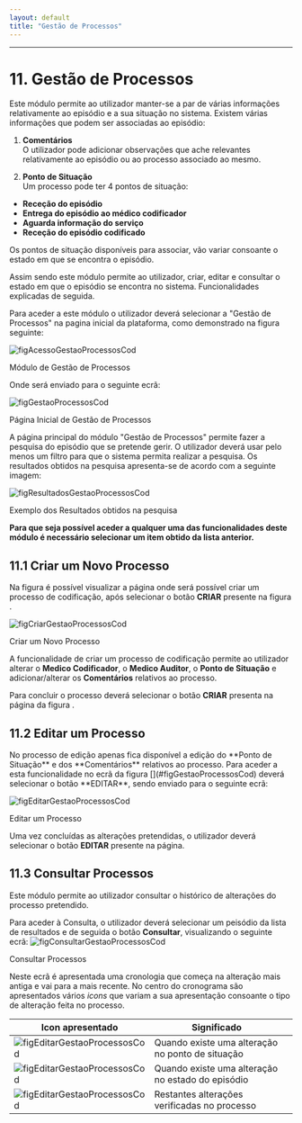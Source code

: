 ```yaml
---
layout: default
title: "Gestão de Processos"
---
```



---

# 11. Gestão de Processos
<div id="gestaoProcessosCod"></div>
Este módulo permite ao utilizador manter-se a par de várias informações relativamente ao episódio e a sua situação no sistema.
Existem várias informações que podem ser associadas ao episódio:

 1. **Comentários**<br>
O utilizador pode adicionar observações que ache relevantes relativamente ao episódio ou ao processo associado ao mesmo.

 1. **Ponto de Situação**<br>
Um processo pode ter 4 pontos de situação:
* **Receção do episódio**
* **Entrega do episódio ao médico codificador**
* **Aguarda informação do serviço**
* **Receção do episódio codificado**

Os pontos de situação disponíveis para associar, vão variar consoante o estado em que se encontra o episódio.

Assim sendo este módulo permite ao utilizador, criar, editar e consultar o estado em que o episódio se encontra no sistema. Funcionalidades explicadas de seguida.

Para aceder a este módulo o utilizador deverá selecionar a "Gestão de Processos" na pagina inicial da plataforma, como demonstrado na figura seguinte:

![figAcessoGestaoProcessosCod](img/pages/11_1.jpg)

<p class="caption" id="figAcessoGestaoProcessosCod">Módulo de Gestão de Processos</p>

Onde será enviado para o seguinte ecrã:

![figGestaoProcessosCod](img/pages/11_2.jpg)

<p class="caption" id="figGestaoProcessosCod">Página Inicial de Gestão de Processos</p>

A página principal do módulo "Gestão de Processos" permite fazer a pesquisa do episódio que se pretende gerir. O utilizador deverá usar pelo menos um filtro para que o sistema permita realizar a pesquisa. Os resultados obtidos na pesquisa apresenta-se de acordo com a seguinte imagem:

![figResultadosGestaoProcessosCod](img/pages/11_3.jpg)

<p class="caption" id="figResultadosGestaoProcessosCod">Exemplo dos Resultados obtidos na pesquisa</p>

**Para que seja possível aceder a qualquer uma das funcionalidades deste módulo é necessário selecionar um item obtido da lista anterior.**

## 11.1 Criar um Novo Processo
<div id="criarGestaoProcessosCod"></div>

Na figura [](#figGestaoProcessosCod) é possível visualizar a página onde será possível criar um processo de codificação, após selecionar o botão **CRIAR** presente na figura .

![figCriarGestaoProcessosCod](img/pages/11_4.jpg)

<p class="caption" id="figCriarGestaoProcessosCod">Criar um Novo Processo</p>

A funcionalidade de criar um processo de codificação permite ao utilizador alterar o **Medico Codificador**, o **Medico Auditor**, o **Ponto de Situação** e adicionar/alterar os **Comentários** relativos ao processo.

Para concluir o processo deverá selecionar o botão **CRIAR** presenta na página da figura [](#figCriarGestaoProcessosCod).

## 11.2 Editar um Processo
<div id="editarGestaoProcessosCod"></div>
 No processo de edição apenas fica disponível a edição do **Ponto de Situação** e dos **Comentários** relativos ao processo. Para aceder a esta funcionalidade no ecrã da figura [](#figGestaoProcessosCod) deverá selecionar o botão **EDITAR**, sendo enviado para o seguinte ecrã:

![figEditarGestaoProcessosCod](img/pages/11_5.jpg)  

<p class="caption" id="figEditarGestaoProcessosCod">Editar um Processo</p>
 
 Uma vez concluídas as alterações pretendidas, o utilizador deverá selecionar o botão **EDITAR** presente na página.

## 11.3 Consultar Processos
<div id="consultarGestaoProcessosCod"></div>


Este módulo permite ao utilizador consultar o histórico de alterações do processo pretendido.

Para aceder à Consulta, o utilizador deverá selecionar um peisódio da lista de resultados e de seguida o botão **Consultar**, visualizando o seguinte ecrã:
![figConsultarGestaoProcessosCod](img/pages/11_6.jpg) 

<p class="caption" id="figConsultarGestaoProcessosCod">Consultar Processos</p>

Neste ecrã é apresentada uma cronologia que começa na alteração mais antiga e vai para a mais recente. No centro do cronograma são apresentados vários *icons* que variam a sua apresentação consoante o tipo de alteração feita no processo.

|  Icon apresentado  								  |  Significado 										   | 		|    
|-----------------------------------------------------|--------------------------------------------------------|--------|
| ![figEditarGestaoProcessosCod](img/pages/11_7.jpg)  |  Quando existe uma alteração no ponto de situação 	   |		|
| ![figEditarGestaoProcessosCod](img/pages/11_8.jpg)  |  Quando existe uma alteração no estado do episódio     |		|
| ![figEditarGestaoProcessosCod](img/pages/11_9.jpg)  |  Restantes alterações verificadas no processo          |		|




